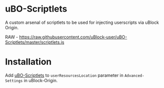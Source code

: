 # uBO-Scriptlets
A custom arsenal of scriptlets to be used for injecting userscripts via uBlock Origin.

RAW - https://raw.githubusercontent.com/uBlock-user/uBO-Scriptlets/master/scriptlets.js

# Installation 

Add [uBO-Scriptlets](https://raw.githubusercontent.com/uBlock-user/uBO-Scriptlets/master/scriptlets.js) to `userResourcesLocation` parameter in `Advanced-Settings` in uBlock-Origin.
